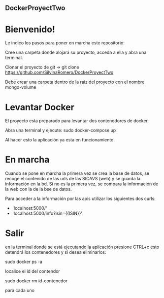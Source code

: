 ## DockerProyectTwo

# Bienvenido!

Le indico los pasos para poner en marcha este repositorio:


Cree una carpeta donde alojará su proyecto, acceda a ella y abra una terminal.

Clonar el proyecto de git -> git clone https://github.com/SilvinaRomero/DockerProyectTwo

Debe crear una carpeta dentro de la raiz del proyecto con el nombre mongo-volume

# Levantar Docker
El proyecto esta preparado para levantar dos contenedores de docker.

 Abra una terminal y ejecute:
  sudo docker-compose up
  
Al hacer esto la aplicación ya esta en funcionamiento.
  
# En marcha


Cuando se pone en marcha la primera vez se crea la base de datos,
se recoge el contenido de las urls de las SICAVS (web) y se guarda 
la información en la bd.
Si no es la primera vez, se compara la información de la web con la 
de la bse de datos.


Para acceder a la información por las apis utilizar los siguientes 
dos curls:
- 'localhost:5000/'
- 'localhost:5000/info?isin={{ISIN}}'

# Salir
en la terminal donde se está ejecutando la aplicación presione CTRL+c
esto detendrá los contenedores y si desea eliminarlos:

sudo docker ps -a

localice el id del contendor

sudo docker rm id-contenedor

para cada uno






